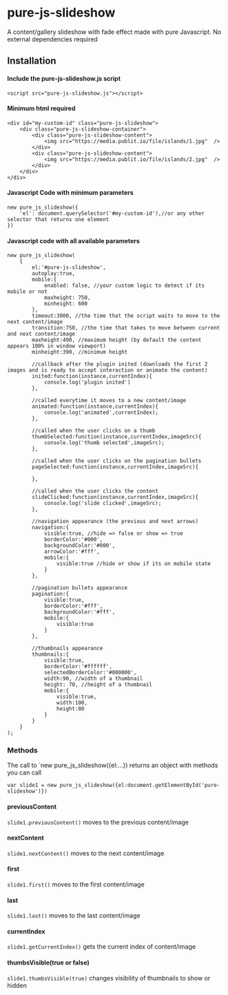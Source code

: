 # pure-js-slideshow
A content/gallery slideshow with fade effect made with pure Javascript.
No external dependencies required

## Installation
#### Include the pure-js-slideshow.js script 

`<script src="pure-js-slideshow.js"></script>`

#### Minimum html required
```
<div id="my-custom-id" class="pure-js-slideshow">
	<div class="pure-js-slideshow-container">
		<div class="pure-js-slideshow-content">
            <img src="https://media.publit.io/file/islands/1.jpg"  />
        </div>
        <div class="pure-js-slideshow-content">
            <img src="https://media.publit.io/file/islands/2.jpg"  />
        </div>
	</div>
</div>
```

#### Javascript Code with  minimum parameters

```
new pure_js_slideshow({
    'el': document.querySelector('#my-custom-id'),//or any other selector that returns one element
})
```

#### Javascript code with all available parameters

```
new pure_js_slideshow(
    {
        el:'#pure-js-slideshow',
        autoplay:true,
        mobile:{
            enabled: false, //your custom logic to detect if its mobile or not 
            maxheight: 750,
            minheight: 600
        },
        timeout:3000, //the time that the script waits to move to the next content/image
        transition:750, //the time that takes to move between current and next content/image
        maxheight:490, //maximum height (by default the content appears 100% in window viewport)
        minheight:390, //minimum height 
        
        //callback after the plugin inited (downloads the first 2 images and is ready to accept interaction or animate the content)
        inited:function(instance,currentIndex){
            console.log('plugin inited')
        },

        //called everytime it moves to a new content/image
        animated:function(instance,currentIndex){
            console.log('animated',currentIndex);
        },

        //called when the user clicks on a thumb
        thumbSelected:function(instance,currentIndex,imageSrc){
            console.log('thumb selected',imageSrc);
        },

        //called when the user clicks on the pagination bullets
        pageSelected:function(instance,currentIndex,imageSrc){

        },

        //called when the user clicks the content
        slideClicked:function(instance,currentIndex,imageSrc){
            console.log('slide clicked',imageSrc);
        },

        //navigation appearance (the previous and next arrows)
        navigation:{
            visible:true, //hide => false or show => true
            borderColor:'#000',
            backgroundColor:'#000',
            arrowColor:'#fff',
            mobile:{
                visible:true //hide or show if its on mobile state
            }
        },

        //pagination bullets appearance
        pagination:{
            visible:true,
            borderColor:'#fff',
            backgroundColor:'#fff',
            mobile:{
                visible:true
            }
        },

        //thumbnails appearance
        thumbnails:{
            visible:true,
            borderColor:'#ffffff',
            selectedBorderColor:'#000000',
            width:90, //width of a thumbnail
            height: 70, //height of a thumbnail
            mobile:{
                visible:true,
                width:100,
                height:80
            }
        }
    }
);
```

### Methods

The call to `new pure_js_slideshow({el:...}) returns an object with methods you can call

`var slide1 = new pure_js_slideshow({el:document.getElementById('pure-slideshow')})`

#### previousContent
`slide1.previousContent()`
moves to the previous content/image

#### nextContent
`slide1.nextContent()`
moves to the next content/image

#### first
`slide1.first()`
moves to the first content/image

#### last
`slide1.last()`
moves to the last content/image

#### currentIndex
`slide1.getCurrentIndex()`
gets the current index of content/image

#### thumbsVisible(true or false)
`slide1.thumbsVisible(true)`
changes visibility of thumbnails to show or hidden